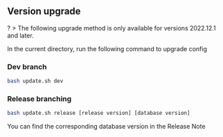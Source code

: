 ## Version upgrade

? > The following upgrade method is only available for versions 2022.12.1 and later.

In the current directory, run the following command to upgrade config

### Dev branch

```bash
bash update.sh dev
```

### Release branching

```bash
bash update.sh release [release version] [database version]
```

You can find the corresponding database version in the Release Note

